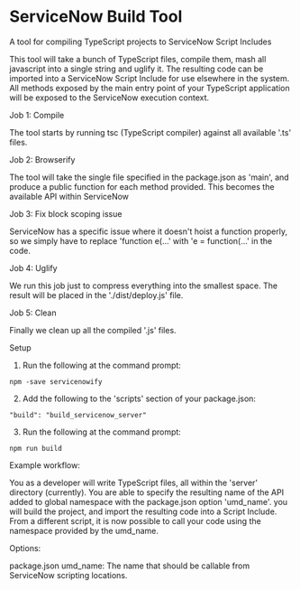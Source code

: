 # ServiceNow Build Tool

A tool for compiling TypeScript projects to ServiceNow Script Includes

This tool will take a bunch of TypeScript files, compile them, mash all javascript into a single string and uglify it. The resulting code can be imported into a ServiceNow Script Include for use elsewhere in the system. All methods exposed by the main entry point of your TypeScript application will be exposed to the ServiceNow execution context.

Job 1: Compile

The tool starts by running tsc (TypeScript compiler) against all available '.ts' files.

Job 2: Browserify

The tool will take the single file specified in the package.json as 'main', and produce a public function for each method provided. This becomes the available API within ServiceNow

Job 3: Fix block scoping issue

ServiceNow has a specific issue where it doesn't hoist a function properly, so we simply have to replace 'function e(...' with 'e = function(...' in the code.

Job 4: Uglify

We run this job just to compress everything into the smallest space. The result will be placed in the './dist/deploy.js' file.

Job 5: Clean

Finally we clean up all the compiled '.js' files.

Setup

1. Run the following at the command prompt:

  `npm -save servicenowify`

2. Add the following to the 'scripts' section of your package.json:

  `"build": "build_servicenow_server"`

3. Run the following at the command prompt:

  `npm run build`

Example workflow:

You as a developer will write TypeScript files, all within the 'server' directory (currently). You are able to specify the resulting name of the API added to global namespace with the package.json option 'umd_name'. you will build the project, and import the resulting code into a Script Include. From a different script, it is now possible to call your code using the namespace provided by the umd_name.

Options:

package.json
umd_name: The name that should be callable from ServiceNow scripting locations.